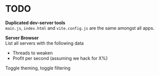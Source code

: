 # TODO
**Duplicated dev-server tools**  
`main.js`, `index.html` and `vite.config.js` are the same amongst all apps.


**Server Browser**  
List all servers with the following data
- Threads to weaken
- Profit per second (assuming we hack for X%)

Toggle theming, toggle filtering
